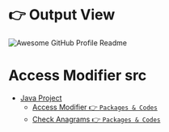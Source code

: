 # 👉 Output View
<img alt="Awesome GitHub Profile Readme" src="./_Day1.gif"> </img>

# Access Modifier src
  - [Java Project](https://github.com/RouthKiranBabu/CWP_B39/tree/day_1/Java)
      - [Access Modifier 👉 `Packages & Codes`](https://github.com/RouthKiranBabu/CWP_B39/tree/day_1/Java/Access_Modifiers/src)
      - [Check Anagrams 👉 `Packages & Codes`](https://github.com/RouthKiranBabu/CWP_B39/tree/day_1/Java/Check_Anagrams/checkAnagrams/src)
